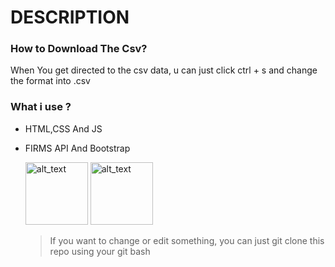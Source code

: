# DESCRIPTION

### How to Download The Csv?
When You get directed to the csv data, u can just click ctrl + s and change the format into .csv 

### What i use ?
- HTML,CSS And JS
- FIRMS API And Bootstrap

  [<img alt="alt_text" width="100px" src="https://firms.modaps.eosdis.nasa.gov/images/touch/icon-192x192.png" />](https://firms.modaps.eosdis.nasa.gov/api/)  [<img alt="alt_text" width="100px" src="https://brandlogos.net/wp-content/uploads/2016/06/bootstrap-logo-vector-download.jpg" />](https://getbootstrap.com/)
  
  
  > If you want to change or edit something, you can just git clone this repo using your git bash
